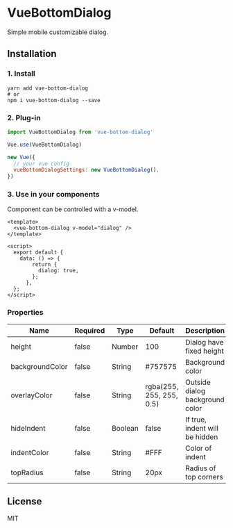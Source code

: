 # VueBottomDialog

Simple mobile customizable dialog.

## Installation

### 1. Install
```
yarn add vue-bottom-dialog
# or
npm i vue-bottom-dialog --save
```

### 2. Plug-in
```js
import VueBottomDialog from 'vue-bottom-dialog'

Vue.use(VueBottomDialog)

new Vue({
  // your vue config
  vueBottomDialogSettings: new VueBottomDialog(),
})
```

### 3. Use in your components

Component can be controlled with a v-model.

```vue
<template>
  <vue-bottom-dialog v-model="dialog" />
</template>

<script>
  export default {
    data: () => {
        return {
          dialog: true,
        };
      },
  };
</script>
```

### Properties

| Name            | Required | Type          | Default     | Description |
| ---             | ---      | ---           | ---         | ---         |
| height          | false | Number           | 100         | Dialog have fixed height |
| backgroundColor | false | String           | #757575     | Background color |
| overlayColor    | false | String           | rgba(255, 255, 255, 0.5)     | Outside dialog background color |
| hideIndent      | false | Boolean          | false       | If true, indent will be hidden |
| indentColor     | false | String           | #FFF        | Color of indent |
| topRadius       | false | String           | 20px        | Radius of top corners |


## License
MIT
